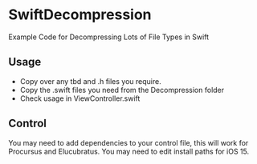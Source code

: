 # SwiftDecompression
Example Code for Decompressing Lots of File Types in Swift

## Usage
* Copy over any tbd and .h files you require.
* Copy the .swift files you need from the Decompression folder 
* Check usage in ViewController.swift 

## Control 
You may need to add dependencies to your control file, this will work for Procursus and Elucubratus. You may need to edit install paths for iOS 15.
